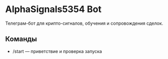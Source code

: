# AlphaSignals5354 Bot

Телеграм-бот для крипто-сигналов, обучения и сопровождения сделок.

## Команды
- /start — приветствие и проверка запуска
